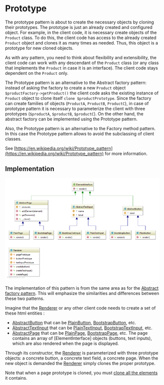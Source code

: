 Prototype
=========

The prototype pattern is about to create the necessary objects by cloning their prototypes. 
The prototype is just an already created and configured object.
For example, in the client code, it is necessary create objects of the `Product` class. 
To do this, the client code has access to the already created `Product` object and clones it as many times as needed.
Thus, this object is a prototype for new cloned objects.

As with any pattern, you need to think about flexibility and extensibility, the client code can work with any descendant 
of the `Product` class (or any class that implements the `Product` in case it is an interface). 
The client code stays dependent on the `Product` only. 

The Prototype pattern is an alternative to the Abstract factory pattern: 
instead of asking the factory to create a new `Product` object `$productFactory->getProduct()` the client code 
asks the existing instance of `Product` object to clone itself `clone $productPrototype`. 
Since the factory can create families of objects (`ProductA`, `ProductB`, `ProductC`),
in case of prototype pattern it is necessary to parameterize the client with three prototypes 
(`$productA`, `$productB`, `$productC`).
On the other hand, the abstract factory can be implemented using the Prototype pattern.

Also, the Prototype pattern is an alternative to the Factory method pattern. 
In this case the Prototype pattern allows to avoid the subclassing of client classes.

See [https://en.wikipedia.org/wiki/Prototype_pattern](https://en.wikipedia.org/wiki/Prototype_pattern) for more information.

## Implementation

![Prototype pattern class diagram](doc/Prototype.png)

The implementation of this pattern is from the same area as for the [Abstract factory pattern].
This will emphasize the similarities and differences between these two patterns.

Imagine that the [Renderer] or any other client code needs to create a set of these html entities : 
- [AbstractButton] that can be [PlainButton], [BootstrapButton], etc.
- [AbstractTextInput] that can be [PlainTextInput], [BootstrapTextInput], etc.
- [AbstractPage] that can be [PlainPage], [BootstrapPage], etc. 
The page contains an array of [ElementInterface] objects (buttons, text inputs), which are also rendered when the page is displayed.

Through its constructor, the [Renderer] is parameterized with three prototype objects: a concrete button, a concrete text field, a concrete page.
When the new object is demanded the [Renderer] simply clones the proper prototype.

Note that when a page prototype is cloned, you must [clone all the elements] it contains.

[Abstract factory pattern]: ../AbstractFactory
[Renderer]: Renderer.php

[AbstractButton]: AbstractButton.php
[PlainTextInput]: Plain/PlainTextInput.php
[BootstrapTextInput]: Bootstrap/BootstrapTextInput.php

[AbstractTextInput]: AbstractTextInput.php
[PlainButton]: Plain/PlainButton.php
[BootstrapButton]: Bootstrap/BootstrapButton.php

[AbstractPage]: AbstractPage.php
[PlainPage]: Plain/PlainPage.php
[BootstrapPage]: Bootstrap/BootstrapPage.php
[clone all the elements]: AbstractPage.php#L46
